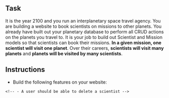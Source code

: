 ## Task

It is the year 2100 and you run an interplanetary space travel agency.  You are building a website to book scientists on missions to other planets.  You already have built out your planetary database to perform all CRUD actions on the planets you travel to.  It is your job to build out Scientist and Mission models so that scientists can book their missions.  **In a given mission, one scientist will visit one planet**.  Over their careers, **scientists will visit many planets** and **planets will be visited by many scientists**.

## Instructions

<!-- - **Sketch out the domain** of the models of Planet, Scientist and Mission.  Think about what foreign keys should go on which models.  What are the relationships between the three?

- Once you are confident in your domain sketch, build out the models and migrations for your database. 
    - Your Scientist model should have a **name (string)** and **field_of_study (string)**.  
    - Your Mission model should have a **name (string)**.  
    - You will also need to include **foreign keys** on the appropiate models.   -->
<!-- 
- Test your models are set up correctly by running `rails db:seed` (hint: make sure you set up the relationships on your models!) -->

- Build the following features on your website:

    <!-- - A user should be able to see a list of all scientists -->

    <!-- - Clicking on a scientist should take you to a detail page about the scientist. This detail page should list all the planets they have visited and the name of the mission that took them there. -->
<!-- 
    - A user should be able to create a new scientist.
        - Scientists must have a name and a field of study
        - Scientists' names should be unique
        - If the user makes a mistake on the form, an error should display to the user 

   A user should be able to edit the details of a scientist -->

    <!-- - A user should be able to delete a scientist -->

  <!-- - A user should be able to create a new mission by choosing a scientist and a planet from dropdown menus.
         A mission must have a unique name, a scientist, and a planet.
        - After the mission is created, the user should be redirect to the scientist's detail page
        - Check that this is working correctly by verifying the new planet appears on the scientist's detail page
         -->
